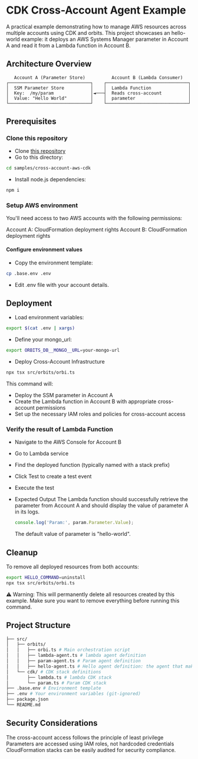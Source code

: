 # CDK Cross-Account Agent Example

A practical example demonstrating how to manage AWS resources across multiple accounts using CDK and orbits. This project showcases an hello-world example: it deploys an AWS Systems Manager parameter in Account A and read it from a Lambda function in Account B.

## Architecture Overview

```
   Account A (Parameter Store)          Account B (Lambda Consumer)
┌───────────────────────────────┐    ┌───────────────────────────────┐
│  SSM Parameter Store          │    │  Lambda Function              │
│  Key:  /my/param              │◄───┤  Reads cross-account          │
│  Value: "Hello World"         │    │  parameter                    │
└───────────────────────────────┘    └───────────────────────────────┘
```

## Prerequisites

### Clone this repository

- Clone [this repository](https://github.com/LaWebcapsule/orbits)
- Go to this directory:

```bash
cd samples/cross-account-aws-cdk
```

- Install node.js dependencies:

```bash
npm i
```

### Setup AWS environment

You'll need access to two AWS accounts with the following permissions:

Account A: CloudFormation deployment rights
Account B: CloudFormation deployment rights

#### Configure environment values

- Copy the environment template:

```bash
cp .base.env .env
```

- Edit .env file with your account details.

## Deployment

- Load environment variables:

```bash
export $(cat .env | xargs)
```

- Define your mongo_url:

```bash
export ORBITS_DB__MONGO__URL=your-mongo-url
```

- Deploy Cross-Account Infrastructure

```bash
npx tsx src/orbits/orbi.ts
```

This command will:

- Deploy the SSM parameter in Account A
- Create the Lambda function in Account B with appropriate cross-account permissions
- Set up the necessary IAM roles and policies for cross-account access

### Verify the result of Lambda Function

- Navigate to the AWS Console for Account B
- Go to Lambda service
- Find the deployed function (typically named with a stack prefix)
- Click Test to create a test event
- Execute the test

- Expected Output
  The Lambda function should successfully retrieve the parameter from Account A and should display the value of parameter A in its logs.
    ```ts
    console.log('Param:', param.Parameter.Value);
    ```
    The default value of parameter is "hello-world".

## Cleanup

To remove all deployed resources from both accounts:

```bash
export HELLO_COMMAND=uninstall
npx tsx src/orbits/orbi.ts
```

⚠️ Warning: This will permanently delete all resources created by this example. Make sure you want to remove everything before running this command.

## Project Structure

```bash
├── src/
│   ├── orbits/
│   │   ├── orbi.ts # Main orchestration script
│   │   ├── lambda-agent.ts # lambda agent definition
│   │   ├── param-agent.ts # Param agent definition
│   │   ├── hello-agent.ts # Hello agent definition: the agent that make the junction between param and lambda
│   └── cdk/ # CDK stack definitions
│       ├── lambda.ts # lambda CDK stack
│       └── param.ts # Param CDK stack
├── .base.env # Environment template
├── .env # Your environment variables (git-ignored)
├── package.json
└── README.md
```

## Security Considerations

The cross-account access follows the principle of least privilege
Parameters are accessed using IAM roles, not hardcoded credentials
CloudFormation stacks can be easily audited for security compliance.
